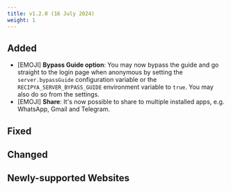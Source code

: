 ```yaml
---
title: v1.2.0 (16 July 2024)
weight: 1
---
```


## Added

- [EMOJI] **Bypass Guide option**: You may now bypass the guide and go straight to the login page when anonymous by setting the `server.bypassGuide` configuration variable or the `RECIPYA_SERVER_BYPASS_GUIDE` environment variable to `true`. You may also do so from the settings.
- [EMOJI] **Share**: It's now possible to share to multiple installed apps, e.g. WhatsApp, Gmail and Telegram.

## Fixed

## Changed

## Newly-supported Websites
